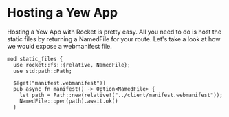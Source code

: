 # Hosting a Yew App

Hosting a Yew App with Rocket is pretty easy. All you need to do is host the
static files by returning a NamedFile for your route. Let's take a look at how
we would expose a webmanifest file.

```rust,ignore
mod static_files {
  use rocket::fs::{relative, NamedFile};
  use std:path::Path;

  $[get("manifest.webmanifest")]
  pub async fn manifest() -> Option<NamedFile> {
    let path = Path::new(relative!("../client/manifest.webmanifest"));
    NamedFile::open(path).await.ok()
  }

```
